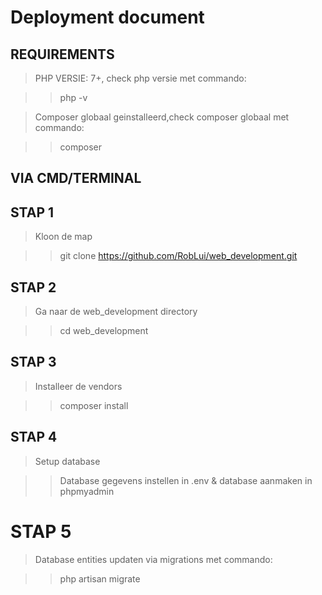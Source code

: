 # Deployment document

## REQUIREMENTS

> PHP VERSIE: 7+, check php versie met commando:

> > php -v

> Composer globaal geinstalleerd,check composer globaal met commando:

> > composer

## VIA CMD/TERMINAL

## STAP 1

> Kloon de map

> > git clone <https://github.com/RobLui/web_development.git>

## STAP 2

> Ga naar de web_development directory

> > cd web_development

## STAP 3

> Installeer de vendors

> > composer install

## STAP 4

> Setup database

> > Database gegevens instellen in .env & database aanmaken in phpmyadmin

# STAP 5

> Database entities updaten via migrations met commando:

> > php artisan migrate
